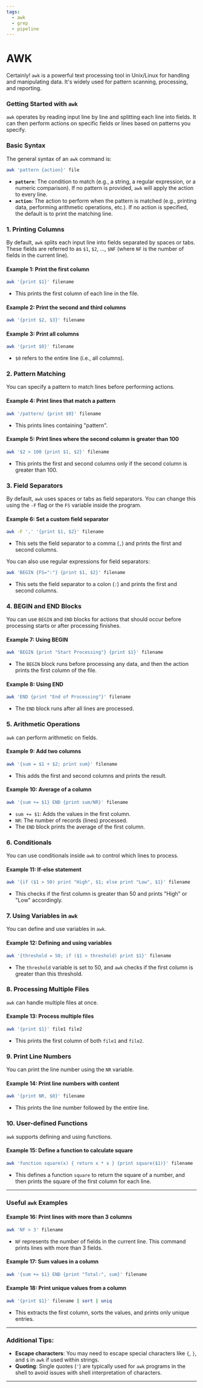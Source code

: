 ```yaml
---
tags:
  - awk
  - grep
  - pipeline
---
```


# AWK
Certainly! `awk` is a powerful text processing tool in Unix/Linux for handling and manipulating data. It's widely used for pattern scanning, processing, and reporting.
### **Getting Started with `awk`**

`awk` operates by reading input line by line and splitting each line into fields. It can then perform actions on specific fields or lines based on patterns you specify.

### **Basic Syntax**

The general syntax of an `awk` command is:

```bash
awk 'pattern {action}' file
```

- **`pattern`**: The condition to match (e.g., a string, a regular expression, or a numeric comparison). If no pattern is provided, `awk` will apply the action to every line.
- **`action`**: The action to perform when the pattern is matched (e.g., printing data, performing arithmetic operations, etc.). If no action is specified, the default is to print the matching line.

### **1. Printing Columns**

By default, `awk` splits each input line into fields separated by spaces or tabs. These fields are referred to as `$1`, `$2`, ..., `$NF` (where `NF` is the number of fields in the current line).

#### Example 1: Print the first column

```bash
awk '{print $1}' filename
```

- This prints the first column of each line in the file.

#### Example 2: Print the second and third columns

```bash
awk '{print $2, $3}' filename
```

#### Example 3: Print all columns

```bash
awk '{print $0}' filename
```

- `$0` refers to the entire line (i.e., all columns).

### **2. Pattern Matching**

You can specify a pattern to match lines before performing actions.

#### Example 4: Print lines that match a pattern

```bash
awk '/pattern/ {print $0}' filename
```

- This prints lines containing "pattern".

#### Example 5: Print lines where the second column is greater than 100

```bash
awk '$2 > 100 {print $1, $2}' filename
```

- This prints the first and second columns only if the second column is greater than 100.

### **3. Field Separators**

By default, `awk` uses spaces or tabs as field separators. You can change this using the `-F` flag or the `FS` variable inside the program.

#### Example 6: Set a custom field separator

```bash
awk -F ',' '{print $1, $2}' filename
```

- This sets the field separator to a comma (`,`) and prints the first and second columns.

You can also use regular expressions for field separators:

```bash
awk 'BEGIN {FS=":"} {print $1, $2}' filename
```

- This sets the field separator to a colon (`:`) and prints the first and second columns.

### **4. BEGIN and END Blocks**

You can use `BEGIN` and `END` blocks for actions that should occur before processing starts or after processing finishes.

#### Example 7: Using BEGIN

```bash
awk 'BEGIN {print "Start Processing"} {print $1}' filename
```

- The `BEGIN` block runs before processing any data, and then the action prints the first column of the file.

#### Example 8: Using END

```bash
awk 'END {print "End of Processing"}' filename
```

- The `END` block runs after all lines are processed.

### **5. Arithmetic Operations**

`awk` can perform arithmetic on fields.

#### Example 9: Add two columns

```bash
awk '{sum = $1 + $2; print sum}' filename
```

- This adds the first and second columns and prints the result.

#### Example 10: Average of a column

```bash
awk '{sum += $1} END {print sum/NR}' filename
```

- `sum += $1`: Adds the values in the first column.
- `NR`: The number of records (lines) processed.
- The `END` block prints the average of the first column.

### **6. Conditionals**

You can use conditionals inside `awk` to control which lines to process.

#### Example 11: If-else statement

```bash
awk '{if ($1 > 50) print "High", $1; else print "Low", $1}' filename
```

- This checks if the first column is greater than 50 and prints "High" or "Low" accordingly.

### **7. Using Variables in `awk`**

You can define and use variables in `awk`.

#### Example 12: Defining and using variables

```bash
awk '{threshold = 50; if ($1 > threshold) print $1}' filename
```

- The `threshold` variable is set to 50, and `awk` checks if the first column is greater than this threshold.

### **8. Processing Multiple Files**

`awk` can handle multiple files at once.

#### Example 13: Process multiple files

```bash
awk '{print $1}' file1 file2
```

- This prints the first column of both `file1` and `file2`.

### **9. Print Line Numbers**

You can print the line number using the `NR` variable.

#### Example 14: Print line numbers with content

```bash
awk '{print NR, $0}' filename
```

- This prints the line number followed by the entire line.

### **10. User-defined Functions**

`awk` supports defining and using functions.

#### Example 15: Define a function to calculate square

```bash
awk 'function square(x) { return x * x } {print square($1)}' filename
```

- This defines a function `square` to return the square of a number, and then prints the square of the first column for each line.

---

### **Useful `awk` Examples**

#### Example 16: Print lines with more than 3 columns

```bash
awk 'NF > 3' filename
```

- `NF` represents the number of fields in the current line. This command prints lines with more than 3 fields.

#### Example 17: Sum values in a column

```bash
awk '{sum += $1} END {print "Total:", sum}' filename
```

#### Example 18: Print unique values from a column

```bash
awk '{print $1}' filename | sort | uniq
```

- This extracts the first column, sorts the values, and prints only unique entries.

---

### **Additional Tips:**

- **Escape characters**: You may need to escape special characters like `{`, `}`, and `$` in `awk` if used within strings.
- **Quoting**: Single quotes (`'`) are typically used for `awk` programs in the shell to avoid issues with shell interpretation of characters.

---
